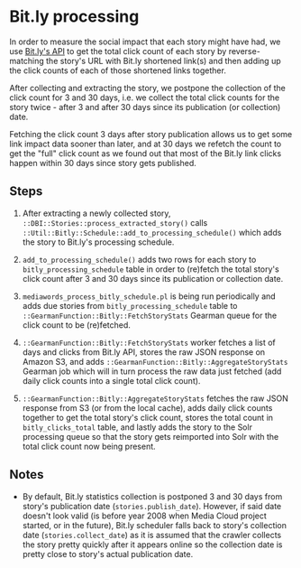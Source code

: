 # Bit.ly processing

In order to measure the social impact that each story might have had, we use [Bit.ly's API](http://dev.bitly.com/) to get the total click count of each story by reverse-matching the story's URL with Bit.ly shortened link(s) and then adding up the click counts of each of those shortened links together.

After collecting and extracting the story, we postpone the collection of the click count for 3 and 30 days, i.e. we collect the total click counts for the story twice - after 3 and after 30 days since its publication (or collection) date.

Fetching the click count 3 days after story publication allows us to get some link impact data sooner than later, and at 30 days we refetch the count to get the "full" click count as we found out that most of the Bit.ly link clicks happen within 30 days since story gets published.


## Steps

1. After extracting a newly collected story, `::DBI::Stories::process_extracted_story()` calls `::Util::Bitly::Schedule::add_to_processing_schedule()` which adds the story to Bit.ly's processing schedule.

2. `add_to_processing_schedule()` adds two rows for each story to `bitly_processing_schedule` table in order to (re)fetch the total story's click count after 3 and 30 days since its publication or collection date.

3. `mediawords_process_bitly_schedule.pl` is being run periodically and adds due stories from `bitly_processing_schedule` table to `::GearmanFunction::Bitly::FetchStoryStats` Gearman queue for the click count to be (re)fetched.

4. `::GearmanFunction::Bitly::FetchStoryStats` worker fetches a list of days and clicks from Bit.ly API, stores the raw JSON response on Amazon S3, and adds `::GearmanFunction::Bitly::AggregateStoryStats` Gearman job which will in turn process the raw data just fetched (add daily click counts into a single total click count).

5. `::GearmanFunction::Bitly::AggregateStoryStats` fetches the raw JSON response from S3 (or from the local cache), adds daily click counts together to get the total story's click count, stores the total count in `bitly_clicks_total` table, and lastly adds the story to the Solr processing queue so that the story gets reimported into Solr with the total click count now being present.


## Notes

* By default, Bit.ly statistics collection is postponed 3 and 30 days from story's publication date (`stories.publish_date`). However, if said date doesn't look valid (is before year 2008 when Media Cloud project started, or in the future), Bit.ly scheduler falls back to story's collection date (`stories.collect_date`) as it is assumed that the crawler collects the story pretty quickly after it appears online so the collection date is pretty close to story's actual publication date.
